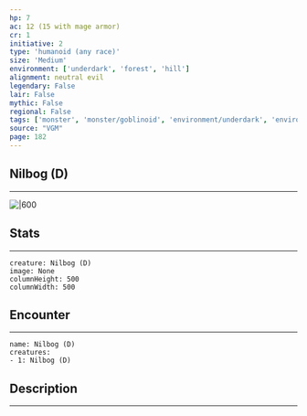 ```yaml
---
hp: 7
ac: 12 (15 with mage armor)
cr: 1
initiative: 2
type: 'humanoid (any race)'    
size: 'Medium'
environment: ['underdark', 'forest', 'hill']
alignment: neutral evil
legendary: False
lair: False
mythic: False
regional: False
tags: ['monster', 'monster/goblinoid', 'environment/underdark', 'environment/forest', 'environment/hill']
source: "VGM"
page: 182
---
```


## Nilbog (D)
---

![|600](D:/Program%20Files/5e.tools/img/bestiary/VGM/Nilbog.jpg)

## Stats
---

```statblock
creature: Nilbog (D)
image: None
columnHeight: 500
columnWidth: 500
```

## Encounter
---

```encounter-table
name: Nilbog (D)
creatures:
- 1: Nilbog (D)
```

## Description
---





